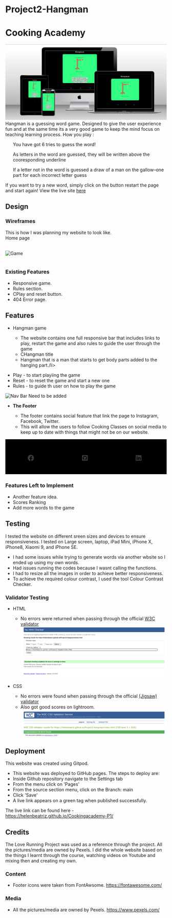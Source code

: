# Project2-Hangman
# Cooking Academy 
![Mockup](/assets/images/mockup.png)
Hangman is a guessing word game. Designed to give the user experience fun and at the same time its a very good game to keep the mind focus on teaching learning process.
How you play : 
         <ul> 
         You have got 6 tries to guess the word! 
         </ul>
          <ul>
           As letters in the word are guessed, they will be written above the cooresponding underline
          </ul>
            <ul> If a letter not in the word is guessed a draw of a man on the gallow–one part for each incorrect letter guess</li>
            </ul>
          If you want to try a new word, simply click on the button restart the page and start
          again!
View the live site [here](https://helenbeatriz.github.io/Project2-Hangman/index.html)

## Design

### Wireframes

This is how I was planning my website to look like. 
<br>
Home page
<br><br>

![Game](/assets/images/bigscreen.png)
<br><br>

### Existing Features

* Responsive game.  
* Rules section.
* CPlay and reset button.
* 404 Error page.

## Features 

- Hangman game 

  - The website contains one full responsive bar that includes links  to play, restart the game and also rules to guide the user through the game
    <li>CHangman title </li>
    <li>Hangman that is a man that starts to  get  body parts added to the hanging part./li>
<ul>
        <li>Play  - to start playiing the game</li>
        <li>Reset - to reset the game and start a new one </li>
        <li>Rules - to guide th user on how to play the game</li>
</ul>
 
![Nav Bar](/assets/images/navbar.png)  Need to be added

- __The Footer__ 

  - The footer contains social feature that link the page to Instagram, Facebook, Twitter.
  - This will allow the users to follow Cooking Classes on social media to keep up to date with things that might not be on our website. 

![Footer](assets/images/footer.png)


### Features Left to Implement

- Another feature idea.
- Scores Ranking 
- Add more words to the game

## Testing 

I tested the website on different sreen sizes and devices to ensure responsiveness. I tested on Large screen, laptop, iPad Mini, iPhone X, iPhone8, Xiaomi 9, and iPhone SE.

- I had some issues while trying to generate words via another wbsite so I ended up using my own words.
- Had issues running the codes because I wasnt calling the functions.
- I had to resize all the images in order to achieve better responsiveness.
- To achieve the required colour contrast, I used the tool Colour Contrast Checker.

### Validator Testing 

- HTML
  - No errors were returned when passing through the official [W3C validator](https://validator.w3.org/nu/?doc=https%3A%2F%2Fhelenbeatriz.github.io%2FCookingacademy-P1%2F) 
  ![HTML-Validator](assets/images/htmlvalidator.png)
  
- CSS
  - No errors were found when passing through the official [(Jigsaw) validator](https://jigsaw.w3.org/css-validator/validator?uri=https%3A%2F%2Fhelenbeatriz.github.io%2FCookingacademy-P1%2F&profile=css3svg&usermedium=all&warning=1&vextwarning=&lang=en)
  - Also got good scores on lightroom. 
  ![CSS-validator](assets/images/cssvalidator.png)


## Deployment

This website was created using Gitpod.

  - This website was deployed to GitHub pages. The steps to deploy are: 
  - Inside Github repository navigate to the Settings tab 
  - From the menu click on 'Pages'
  - From the source section menu, click on the Branch: main
  - Click 'Save'
  - A live link appears on a green tag when published successfully. 

The live link can be found here - https://helenbeatriz.github.io/Cookingacademy-P1/


## Credits 

The Love Running Project was used as a reference through the project. 
All the pictures/media are owned by Pexels.
I did the whole website based on the things I learnt through the course, watching videos on Youtube and mixing then and creating my own. 

### Content 

- Footer icons were taken from FontAwsome. https://fontawesome.com/

### Media

- All the pictures/media are owned by Pexels. https://www.pexels.com/